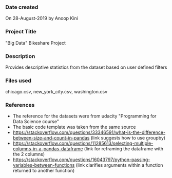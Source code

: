### Date created
On 28-August-2019 by Anoop Kini

### Project Title
"Big Data" Bikeshare Project

### Description
Provides descriptive statistics from the dataset based on user defined filters

### Files used
chicago.csv, new_york_city.csv, washington.csv

### References
* The reference for the datasets were from udacity "Programming for Data Science course"
* The basic code template was taken from the same source
* https://stackoverflow.com/questions/33346591/what-is-the-difference-between-size-and-count-in-pandas
  (link suggests how to use groupby)
* https://stackoverflow.com/questions/11285613/selecting-multiple-columns-in-a-pandas-dataframe
  (link for reframing the dataframe with the 2 columns)
* https://stackoverflow.com/questions/16043797/python-passing-variables-between-functions
  (link clarifies arguments within a function returned to another function)
